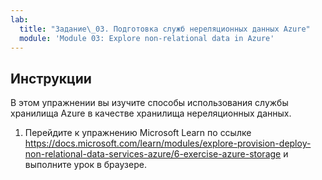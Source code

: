 ```yaml
---
lab:
  title: "Задание\_03. Подготовка служб нереляционных данных Azure"
  module: 'Module 03: Explore non-relational data in Azure'
---
```


## <a name="instructions"></a>Инструкции
В этом упражнении вы изучите способы использования службы хранилища Azure в качестве хранилища нереляционных данных.

1.  Перейдите к упражнению Microsoft Learn по ссылке https://docs.microsoft.com/learn/modules/explore-provision-deploy-non-relational-data-services-azure/6-exercise-azure-storage и выполните урок в браузере. 
